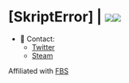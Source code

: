 # [SkriptError] | ![](https://komarev.com/ghpvc/?username=ItsVops)![](https://hit.yhype.me/github/profile?user_id=55073114)


- 📱 Contact:
  - [Twitter](https://twitter.com/skripterror "skripterror")
  - [Steam](https://steamcommunity.com/id/skripterror/ "skripterror")

Affiliated with [FBS](https://twitter.com/FBScollective "FuckBeingSad")
